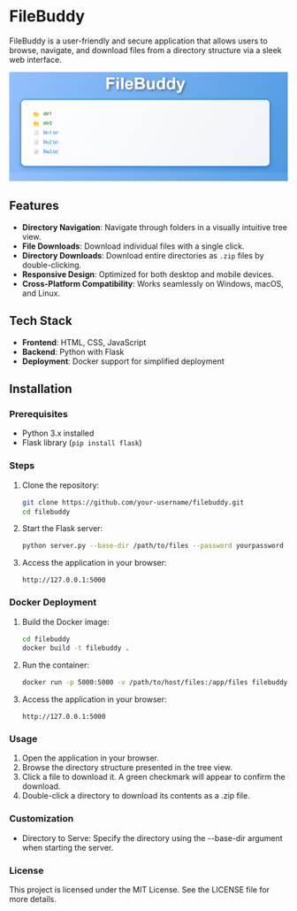 # FileBuddy

FileBuddy is a user-friendly and secure application that allows users to browse, navigate, and download files from a directory structure via a sleek web interface.

![alt text](image.png)

## Features

- **Directory Navigation**: Navigate through folders in a visually intuitive tree view.
- **File Downloads**: Download individual files with a single click.
- **Directory Downloads**: Download entire directories as `.zip` files by double-clicking.
- **Responsive Design**: Optimized for both desktop and mobile devices.
- **Cross-Platform Compatibility**: Works seamlessly on Windows, macOS, and Linux.

## Tech Stack

- **Frontend**: HTML, CSS, JavaScript
- **Backend**: Python with Flask
- **Deployment**: Docker support for simplified deployment

## Installation

### Prerequisites

- Python 3.x installed
- Flask library (`pip install flask`)

### Steps

1. Clone the repository:
    ```bash
    git clone https://github.com/your-username/filebuddy.git
    cd filebuddy
    ```
2. Start the Flask server:
    ```bash
    python server.py --base-dir /path/to/files --password yourpassword
    ```
3. Access the application in your browser:
    ```plaintext
    http://127.0.0.1:5000
    ```

### Docker Deployment

1. Build the Docker image:
    ```bash
    cd filebuddy
    docker build -t filebuddy .
    ```
2. Run the container:
    ```bash
    docker run -p 5000:5000 -v /path/to/host/files:/app/files filebuddy
    ```
3. Access the application in your browser:
    ```plaintext
    http://127.0.0.1:5000
    ```

### Usage

1. Open the application in your browser.
2. Browse the directory structure presented in the tree view.
3. Click a file to download it. A green checkmark will appear to confirm the download.
4. Double-click a directory to download its contents as a .zip file.

### Customization
* Directory to Serve: Specify the directory using the --base-dir argument when starting the server.

### License
This project is licensed under the MIT License. See the LICENSE file for more details.
